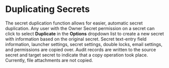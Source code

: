 [title]: # (Duplicating Secrets)
[tags]: # (Secret)
[priority]: # (50)

# Duplicating Secrets

The secret duplication function allows for easier, automatic secret duplication. Any user with the Owner Secret permission on a secret can click to select **Duplicate** in the **Options** dropdown list to create a new secret with information based on the original secret. Secret text-entry field information, launcher settings, secret settings, double locks, email settings, and permissions are copied over. Audit records are written to the source secret and target secret to indicate that a copy operation took place. Currently, file attachments are not copied.
